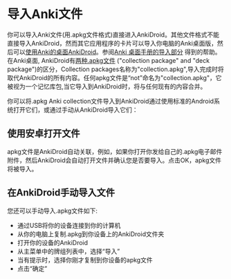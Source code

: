 
# 导入Anki文件
你可以导入Anki文件(用.apkg文件格式)直接进入AnkiDroid。其他文件格式不能直接导入AnkiDroid，然而其它应用程序的卡片可以导入你电脑的Anki桌面版，然后可以[使用Anki的桌面AnkiDroid](Anki桌面版.md)。参阅[Anki 桌面手册的导入部分]((https://docs.ankiweb.net/importing.html)) 得到的帮助。
在Anki桌面, AnkiDroid有[两种.apkg文件]((https://docs.ankiweb.net/exporting.html)) ("collection package" and "deck package")的区分，Collection packages名称为"collection.apkg",导入完成时将取代AnkiDroid的所有内容。任何apkg文件是“not”命名为"collection.apkg"，它被视为一个记忆库包,当它导入到AnkiDroid时，将与任何现有的内容合并。

你可以将.apkg Anki collection文件导入到AnkiDroid通过使用标准的Android系统打开它们，或通过手动从AnkiDroid导入它们：

## 使用安卓打开文件
apkg文件是AnkiDroid自动关联，例如，如果你打开你发给自己的.apkg电子邮件附件，然后AnkiDroid会自动打开文件并确认您是否要导入。点击OK，apkg文件将被导入。

## 在AnkiDroid手动导入文件
您还可以手动导入.apkg文件如下:

 * 通过USB将你的设备连接到你的计算机
 * 从你的电脑上复制.apkg到你设备上的AnkiDroid文件夹
 * 打开你的设备的AnkiDroid
 * 从主菜单中的牌组列表中，选择“导入”
 * 当有提示时，选择你刚才复制到你设备的apkg文件
 * 点击“确定”
 